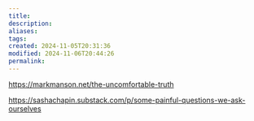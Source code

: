 ```yaml
---
title: 
description: 
aliases: 
tags: 
created: 2024-11-05T20:31:36
modified: 2024-11-06T20:44:26
permalink: 
---
```


https://markmanson.net/the-uncomfortable-truth

https://sashachapin.substack.com/p/some-painful-questions-we-ask-ourselves
